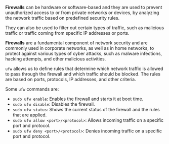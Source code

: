 **Firewalls** can be hardware or software-based and they are used to prevent unauthorized access to or from private networks or devices, by analyzing the network traffic based on predefined security rules.

They can also be used to filter out certain types of traffic, such as malicious traffic or traffic coming from specific IP addresses or ports.

**Firewalls** are a fundamental component of network security and are commonly used in corporate networks, as well as in home networks, to protect against various types of cyber attacks, such as malware infections, hacking attempts, and other malicious activities.

`ufw` allows us to define rules that determine which network traffic is allowed to pass through the firewall and which traffic should be blocked.
The rules are based on ports, protocols, IP addresses, and other criteria.

Some `ufw` commands are:
- `sudo ufw enable`: Enables the firewall and starts it at boot time.
- `sudo ufw disable`: Disables the firewall.
- `sudo ufw status`: Shows the current status of the firewall and the rules that are applied.
- `sudo ufw allow <port>/<protocol>`: Allows incoming traffic on a specific port and protocol.
- `sudo ufw deny <port>/<protocol>`: Denies incoming traffic on a specific port and protocol.

